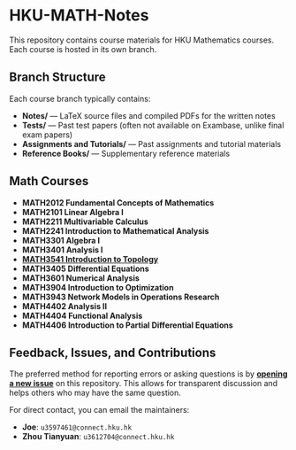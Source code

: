 # HKU-MATH-Notes

This repository contains course materials for HKU Mathematics courses.  
Each course is hosted in its own branch.

## Branch Structure

Each course branch typically contains:

- **Notes/** — LaTeX source files and compiled PDFs for the written notes
- **Tests/** — Past test papers (often not available on Exambase, unlike final exam papers)
- **Assignments and Tutorials/** — Past assignments and tutorial materials
- **Reference Books/** — Supplementary reference materials


## Math Courses

- **MATH2012 Fundamental Concepts of Mathematics**
- **MATH2101 Linear Algebra I**
- **MATH2211 Multivariable Calculus**
- **MATH2241 Introduction to Mathematical Analysis**
- **MATH3301 Algebra I**
- **MATH3401 Analysis I**
- [**MATH3541 Introduction to Topology**](https://github.com/Liu-Zhonglin/HKU-MATH-Notes/tree/MATH3541-Introduction-to-topology)
- **MATH3405 Differential Equations**
- **MATH3601 Numerical Analysis**
- **MATH3904 Introduction to Optimization**
- **MATH3943 Network Models in Operations Research**
- **MATH4402 Analysis II**
- **MATH4404 Functional Analysis**
- **MATH4406 Introduction to Partial Differential Equations**


## Feedback, Issues, and Contributions

The preferred method for reporting errors or asking questions is by **[opening a new issue](https://github.com/Liu-Zhonglin/HKU-MATH-Notes/issues)** on this repository. This allows for transparent discussion and helps others who may have the same question.

For direct contact, you can email the maintainers:
- **Joe**: `u3597461@connect.hku.hk`
- **Zhou Tianyuan**: `u3612704@connect.hku.hk`
